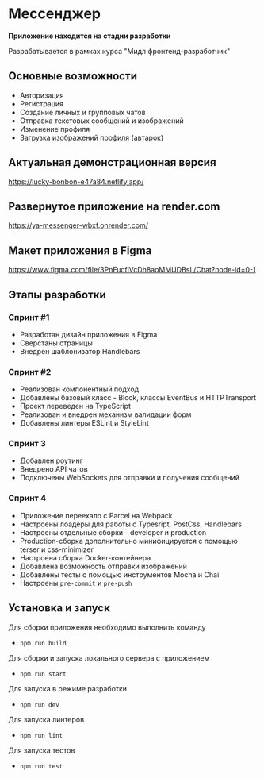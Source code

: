 # Мессенджер

**Приложение находится на стадии разработки**

Разрабатывается в рамках курса "Мидл фронтенд-разработчик"
## Основные возможности
* Авторизация
* Регистрация
* Создание личных и групповых чатов
* Отправка текстовых сообщений и изображений
* Изменение профиля
* Загрузка изображений профиля (автарок)
## Актуальная демонстрационная версия
https://lucky-bonbon-e47a84.netlify.app/
## Развернутое приложение на render.com
https://ya-messenger-wbxf.onrender.com/
## Макет приложения в Figma
https://www.figma.com/file/3PnFucflVcDh8aoMMUDBsL/Chat?node-id=0-1
## Этапы разработки
### Спринт #1
- Разработан дизайн приложения в Figma
- Сверстаны страницы
- Внедрен шаблонизатор Handlebars

### Спринт #2
- Реализован компонентный подход
- Добавлены базовый класс - Block, классы EventBus и HTTPTransport
- Проект переведен на TypeScript
- Реализован и внедрен механизм валидации форм
- Добавлены линтеры ESLint и StyleLint

### Спринт 3
- Добавлен роутинг
- Внедрено API чатов
- Подключены WebSockets для отправки и получения сообщений

### Спринт 4
- Приложение переехало с Parcel на Webpack
- Настроены лоадеры для работы с Typesript, PostCss, Handlebars
- Настроены отдельные сборки - developer и production
- Production-сборка дополнительно минифицируется с помощью terser и css-minimizer
- Настроена сборка Docker-контейнера
- Добавлена возможность отправки изображений
- Добавлены тесты с помощью инструментов Mocha и Chai
- Настроены ```pre-commit``` и ```pre-push```
## Установка и запуск
Для сборки приложения необходимо выполнить команду
- ```npm run build```

Для сборки и запуска локального сервера с приложением
- ```npm run start```

Для запуска в режиме разработки
- ```npm run dev```

Для запуска линтеров
- ```npm run lint```

Для запуска тестов
- ```npm run test```

